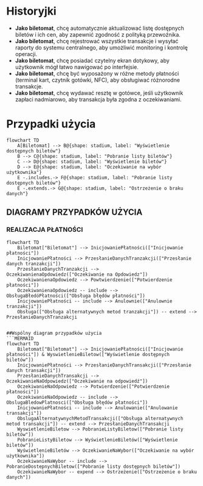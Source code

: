 # Historyjki

- **Jako biletomat**, chcę automatycznie aktualizować listę dostępnych biletów i ich cen, aby zapewnić zgodność z polityką przewoźnika.
- **Jako biletomat**, chcę rejestrować wszystkie transakcje i wysyłać raporty do systemu centralnego, aby umożliwić monitoring i kontrolę operacji.
- **Jako biletomat**, chcę posiadać czytelny ekran dotykowy, aby użytkownik mógł
łatwo nawigować po interfejsie.
- **Jako biletomat**, chcę być wyposażony w różne metody płatności (terminal kart,
czytnik gotówki, NFC), aby obsługiwać różnorodne transakcje.
- **Jako biletomat**, chcę wydawać resztę w gotówce, jeśli użytkownik zapłaci
nadmiarowo, aby transakcja była zgodna z oczekiwaniami.


# Przypadki użycia
```mermaid
flowchart TD
    A[Biletomat] --> B@{shape: stadium, label: "Wyświetlenie dostępnych biletów"}
    B --> C@{shape: stadium, label: "Pobranie listy biletów"}
    C --> D@{shape: stadium, label: "Wyświetlenie biletów"}
    D --> E@{shape: stadium, label: "Oczekiwanie na wybór użytkownika"}
    E -.includes.-> F@{shape: stadium, label: "Pobranie listy dostępnych biletów"}
    E -.extends.-> G@{shape: stadium, label: "Ostrzeżenie o braku danych"}
```

## DIAGRAMY PRZYPADKÓW UŻYCIA
### REALIZACJA PŁATNOŚCI
```MERMAID
flowchart TD
    Biletomat["Biletomat"] --> InicjowaniePłatności(["Inicjowanie płatności"])
    InicjowaniePłatności --> PrzesłanieDanychTranzakcji(["Przesłanie danych tranzakcji"])
    PrzesłanieDanychTranzakcji --> OczekiwanienaOpdowiedz(["Oczekiwanie na Opdowiedz"])
    OczekiwanienaOpdowiedz --> Powtwierdzenie(["Potwierdzenie płatności"])
    OczekiwanienaOpdowiedz -- include --> ObsługaBłedóPłatności(["Obsługa błędów płatności"])
    InicjowaniePłatności -- include --> Anulownie(["Anulownie tranzakcji"])
    Obsługa(["Obsługa alternatywnych metod tranzakcji"]) -- extend --> PrzesłanieDanychTranzakcji


##Wspólny diagram przypadków użycia
```MERMAID
flowchart TD
    Biletomat["Biletomat"] --> InicjowaniePłatności(["Inicjowanie płatności"]) & WyswietlenieBiletow(["Wyświetlenie dostępnych biletów"])
    InicjowaniePłatności --> PrzesłanieDanychTransakcji(["Przesłanie danych transakcji"])
    PrzesłanieDanychTransakcji --> OczekiwanieNaOdpowiedz(["Oczekiwanie na odpowiedź"])
    OczekiwanieNaOdpowiedz --> Potwierdzenie(["Potwierdzenie płatności"])
    OczekiwanieNaOdpowiedz -- include --> ObslugaBledowPlatnosci(["Obsługa błędów płatności"])
    InicjowaniePłatności -- include --> Anulowanie(["Anulowanie transakcji"])
    ObslugaAlternatywnychMetodTransakcji(["Obsługa alternatywnych metod transakcji"]) -- extend --> PrzesłanieDanychTransakcji
    WyswietlenieBiletow --> PobranieListyBiletow(["Pobranie listy biletów"])
    PobranieListyBiletow --> WyświetlenieBiletów(["Wyświetlenie biletów"])
    WyświetlenieBiletów --> OczekiwanieNaWybor(["Oczekiwanie na wybór użytkownika"])
    OczekiwanieNaWybor -- include --> PobranieDostepnychBiletow(["Pobranie listy dostępnych biletów"])
    OczekiwanieNaWybor -- expend --> Ostrzeżenie(["Ostrzeżenie o braku danych"])